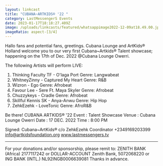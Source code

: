 ```yaml
---
layout: linkcast
title: "CUBANA~ARTKIDS® '22 "
category: LastMessengerS Events
date: 2023-01-17T18:18:27.409Z
image: /uploads/linkcasts/featured/whatsappimage2022-12-09at18.49.00.jpeg
imageRatio: aspect-[3/4]
---
```

Hallo fans and potential fans, greetings.  Cubana Lounge and ArtKids® Holland welcome you to our very first Cubana~Artkids® Talent showcase; happening on the 17th of Dec. 2022 @Cubana Lounge Owerri.

The following Artists will perform LIVE:

01. Thinking Faculty TF - O'laga Port
Genre: Langwabeat
02. WhitneyZinny - Captured My Heart Genre: R&B
03. Wizron - Ego Genre: Afrobeat
04. Favour Lee - Sere Ft. Maya Skyler Genre: Afrobeat
05. Chuzzykeys - Cradle
Genre: Afrobeat
06. Skillful Kennis SK - Anya-Anwu
Genre: Hip Hop
07. ZehkEzehk - LoveTonic
Genre: AfroR&B

Be there!
CUBANA ARTKIDS® '22
 Event  : Talent Showcase
 Venue : Cubana Lounge Owerri
 Date    :  17 DEC. 2022
 Time   :  8:00 PM

Signed:
Cubana~ArtKids®
c/o ZehkEzehk
Coordinator
+2349169203399
info@artkidsfoundation.org
www.lastmessengers.tv
*******

For your donations and/or sponsorship, please remit to:
ZENITH BANK (Africa) 2177117242
or
DOLLAR-ACCOUNT Zenith Bank,
5072068220
or
ING BANK (INTL.) NL92INGB0006639081
Thanks in advance.